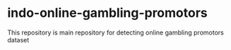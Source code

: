 # indo-online-gambling-promotors
This repository is main repository for detecting online gambling promotors dataset
